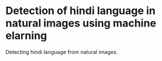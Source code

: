 # Detection of hindi language in natural images using machine elarning
Detecting hindi language from natural images.
